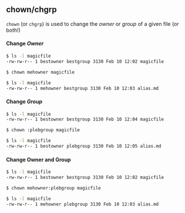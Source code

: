 ---
---

chown/chgrp
-----------
`chown` (or `chgrp`) is used to change the *owner* or *group* of a given file (or both!)

#### Change *Owner*
~~~ bash
$ ls -l magicfile
-rw-rw-r-- 1 bestowner bestgroup 3130 Feb 10 12:02 magicfile

$ chown mehowner magicfile

$ ls -l magicfile
-rw-rw-r-- 1 mehowner bestgroup 3130 Feb 10 12:03 alias.md
~~~

#### Change *Group*
~~~ bash
$ ls -l magicfile
-rw-rw-r-- 1 bestowner bestgroup 3130 Feb 10 12:04 magicfile

$ chown :plebgroup magicfile

$ ls -l magicfile
-rw-rw-r-- 1 bestowner plebgroup 3130 Feb 10 12:05 alias.md
~~~

#### Change Owner **and** Group
~~~ bash
$ ls -l magicfile
-rw-rw-r-- 1 bestowner bestgroup 3130 Feb 10 12:02 magicfile

$ chown mehowner:plebgroup magicfile

$ ls -l magicfile
-rw-rw-r-- 1 mehowner plebgroup 3130 Feb 10 12:03 alias.md
~~~

